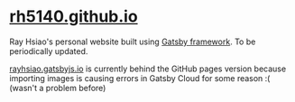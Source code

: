 # [rh5140.github.io](https://rh5140.github.io/)
Ray Hsiao's personal website built using [Gatsby framework](https://www.gatsbyjs.com/). To be periodically updated. 

[rayhsiao.gatsbyjs.io](https://rayhsiao.gatsbyjs.io) is currently behind the GitHub pages version because importing images is causing errors in Gatsby Cloud for some reason :( (wasn't a problem before)
